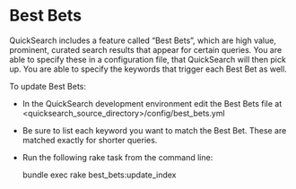 # Best Bets

QuickSearch includes a feature called “Best Bets”, which are high value, prominent, curated search results that appear for certain queries. You are able to specify these in a configuration file, that QuickSearch will then pick up. You are able to specify the keywords that trigger each Best Bet as well.

To update Best Bets:

- In the QuickSearch development environment edit the Best Bets file at <quicksearch_source_directory>/config/best_bets.yml
- Be sure to list each keyword you want to match the Best Bet. These are matched exactly for shorter queries.
- Run the following rake task from the command line:

    bundle exec rake best_bets:update_index

